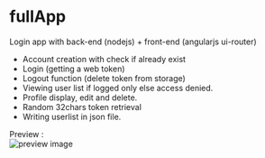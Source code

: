 # fullApp

Login app with back-end (nodejs) + front-end (angularjs ui-router)<br>
 - Account creation with check if already exist<br>
 - Login (getting a web token)<br>
 - Logout function (delete token from storage)<br>
 - Viewing user list if logged only else access denied.<br>
 - Profile display, edit and delete.<br>
 - Random 32chars token retrieval<br>
 - Writing userlist in json file.<br>
 
 Preview :<br>
![preview image](https://i.gyazo.com/364f0589a5ba96f0cf589b0351afa27f.png)
